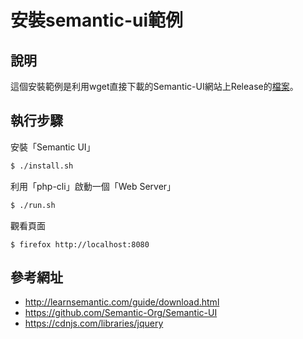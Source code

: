 
# 安裝semantic-ui範例

## 說明

這個安裝範例是利用wget直接下載的Semantic-UI網站上Release的[檔案](http://semantic-ui.com/build/semantic.zip)。

## 執行步驟

安裝「Semantic UI」

``` sh
$ ./install.sh
```

利用「php-cli」啟動一個「Web Server」

``` sh
$ ./run.sh
```

觀看頁面

```
$ firefox http://localhost:8080
```

## 參考網址

* http://learnsemantic.com/guide/download.html
* https://github.com/Semantic-Org/Semantic-UI
* https://cdnjs.com/libraries/jquery
